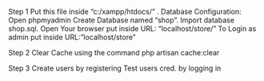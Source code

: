 Step 1
Put this file inside “c:/xampp/htdocs/” .
Database Configuration:
Open phpmyadmin
Create Database named “shop”.
Import database shop.sql.
Open Your browser put inside URL:
“localhost/store/”
To Login as admin put inside URL:”localhost/store”

Step 2
Clear Cache using the command 
php artisan cache:clear

Step 3
Create users by registering 
Test users cred. by logging in
